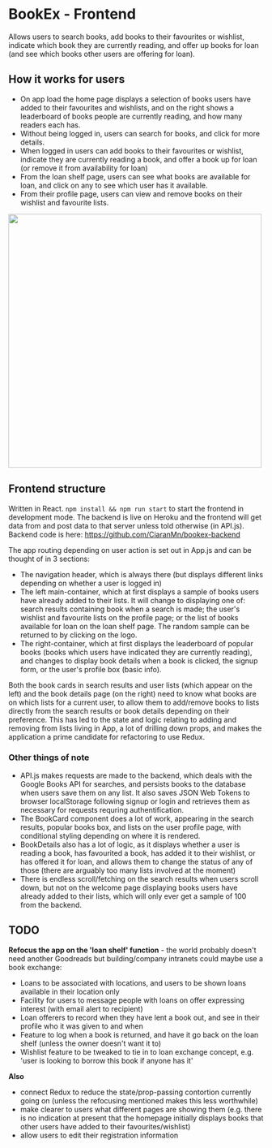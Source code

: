 # BookEx - Frontend

Allows users to search books, add books to their favourites or wishlist, indicate which book they are currently reading, and offer up books for loan (and see which books other users are offering for loan).

## How it works for users
- On app load the home page displays a selection of books users have added to their favourites and wishlists, and on the right shows a leaderboard of books people are currently reading, and how many readers each has.
- Without being logged in, users can search for books, and click for more details. 
- When logged in users can add books to their favourites or wishlist, indicate they are currently reading a book, and offer a book up for loan (or remove it from availability for loan)
- From the loan shelf page, users can see what books are available for loan, and click on any to see which user has it available.
- From their profile page, users can view and remove books on their wishlist and favourite lists.

<img src="demo.gif" width="500" height="auto">

## Frontend structure
Written in React. `npm install && npm run start` to start the frontend in development mode. The backend is live on Heroku and the frontend will get data from and post data to that server unless told otherwise (in API.js). Backend code is here: https://github.com/CiaranMn/bookex-backend

The app routing depending on user action is set out in App.js and can be thought of in 3 sections:
- The navigation header, which is always there (but displays different links depending on whether a user is logged in)
- The left main-container, which at first displays a sample of books users have already added to their lists. It will change to displaying one of: search results containing book when a search is made; the user's wishlist and favourite lists on the profile page; or the list of books available for loan on the loan shelf page. The random sample can be returned to by clicking on the logo.
- The right-container, which at first displays the leaderboard of popular books (books which users have indicated they are currently reading), and changes to display book details when a book is clicked, the signup form, or the user's profile box (basic info).

Both the book cards in search results and user lists (which appear on the left) and the book details page (on the right) need to know what books are on which lists for a current user, to allow them to add/remove books to lists directly from the search results or book details depending on their preference. This has led to the state and logic relating to adding and removing from lists living in App, a lot of drilling down props, and makes the application a prime candidate for refactoring to use Redux.

### Other things of note
- API.js makes requests are made to the backend, which deals with the Google Books API for searches, and persists books to the database when users save them on any list. It also saves JSON Web Tokens to browser localStorage following signup or login and retrieves them as necessary for requests requring authentification.
- The BookCard component does a lot of work, appearing in the search results, popular books box, and lists on the user profile page, with conditional styling depending on where it is rendered.
- BookDetails also has a lot of logic, as it displays whether a user is reading a book, has favourited a book, has added it to their wishlist, or has offered it for loan, and allows them to change the status of any of those (there are arguably too many lists involved at the moment)
- There is endless scroll/fetching on the search results when users scroll down, but not on the welcome page displaying books users have already added to their lists, which will only ever get a sample of 100 from the backend.

## TODO
**Refocus the app on the 'loan shelf' function** - the world probably doesn't need another Goodreads but building/company intranets could maybe use a book exchange:
- Loans to be associated with locations, and users to be shown loans available in their location only
- Facility for users to message people with loans on offer expressing interest (with email alert to recipient)
- Loan offerers to record when they have lent a book out, and see in their profile who it was given to and when
- Feature to log when a book is returned, and have it go back on the loan shelf (unless the owner doesn't want it to)
- Wishlist feature to be tweaked to tie in to loan exchange concept, e.g. 'user is looking to borrow this book if anyone has it'

**Also** 
- connect Redux to reduce the state/prop-passing contortion currently going on (unless the refocusing mentioned makes this less worthwhile)
- make clearer to users what different pages are showing them (e.g. there is no indication at present that the homepage initially displays books that other users have added to their favourites/wishlist)
- allow users to edit their registration information


